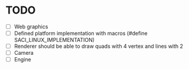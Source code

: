 # TODO

- [ ] Web graphics
- [ ] Defined platform implementation with macros (#define SACI_LINUX_IMPLEMENTATION)
- [ ] Renderer should be able to draw quads with 4 vertex and lines with 2
- [ ] Camera
- [ ] Engine
